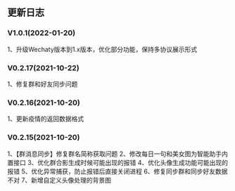 ## 更新日志

### V1.0.1(2022-01-20)

1、升级Wechaty版本到1.x版本，优化部分功能，保持多协议展示形式

### V0.2.17(2021-10-22)

1、修复群和好友同步问题

### V0.2.16(2021-10-20)

1、更新疫情的返回数据格式


### V0.2.15(2021-10-20)

1、【群消息同步】修复群名简称获取问题
2、修改每日一句和美女图为智能助手内置接口
3、优化群合影生成时候可能出现的报错
4、优化头像生成功能可能出现的报错
5、优化异常捕获，防止报错后直接关闭进程
6、修复同步群和同步好友数据不对
7、新增自定义头像处理的背景图
